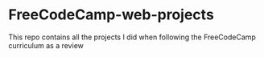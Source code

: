 # FreeCodeCamp-web-projects
This repo contains all the projects I did when following the FreeCodeCamp curriculum as a review
